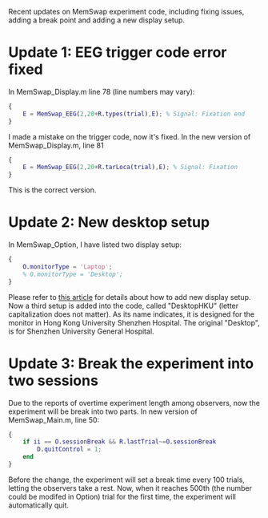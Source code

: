 Recent updates on MemSwap experiment code, including fixing issues, adding a break point and adding a new display setup.

# Update 1: EEG trigger code error fixed
In MemSwap_Display.m line 78 (line numbers may vary):
```matlab
{
    E = MemSwap_EEG(2,20+R.types(trial),E); % Signal: Fixation end
}
```

I made a mistake on the trigger code, now it's fixed. In the new version of MemSwap_Display.m, line 81
```matlab
{
    E = MemSwap_EEG(2,20+R.tarLoca(trial),E); % Signal: Fixation 
}
```
This is the correct version.

# Update 2: New desktop setup
In MemSwap_Option, I have listed two display setup:
```matlab
{
    O.monitorType = 'Laptop';
    % O.monitorType = 'Desktop';
}
```
Please refer to [this article](https://seraphenix.github.io/post/MemSwap-%20new%20monitor%20setup.html) for details about how to add new display setup.
Now a third setup is added into the code, called "DesktopHKU" (letter capitalization does not matter). As its name indicates, it is designed for the monitor in Hong Kong University Shenzhen Hospital. The original "Desktop", is for Shenzhen University General Hospital.

# Update 3: Break the experiment into two sessions
Due to the reports of overtime experiment length among observers, now the experiment will be break into two parts.
In new version of MemSwap_Main.m, line 50:
```matlab
{
    if ii == O.sessionBreak && R.lastTrial~=O.sessionBreak
        D.quitControl = 1;
    end
}
```

Before the change, the experiment will set a break time every 100 trials, letting the observers take a rest. Now, when it reaches 500th (the number could be modifed in Option) trial for the first time, the experiment will automatically quit.
